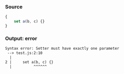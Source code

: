 ### Source
```js parse:expr
{
    set a(b, c) {}
}
```

### Output: error
```txt
Syntax error: Setter must have exactly one parameter
 --> test.js:2:10
  |
2 |     set a(b, c) {}
  |          ^^^^^^ 
```
